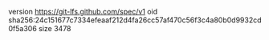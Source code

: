 version https://git-lfs.github.com/spec/v1
oid sha256:24c151677c7334efeaaf212d4fa26cc57af470c56f3c4a80b0d9932cd0f5a306
size 3478
